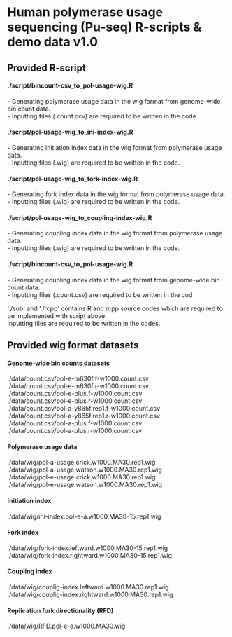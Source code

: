 # Human polymerase usage sequencing (Pu-seq) R-scripts & demo data  v1.0

## Provided R-script
#### ./script/bincount-csv_to_pol-usage-wig.R
\- Generating polymerase usage data in the wig format from genome-wide bin count data.  
\- Inputting files (.count.ccv) are required to be written in the code.  

#### ./script/pol-usage-wig_to_ini-index-wig.R
\- Generating initiation index data in the wig format from polymerase usage data.  
\- Inputting files (.wig) are required to be written in the code.  

#### ./script/pol-usage-wig_to_fork-index-wig.R
\- Generating fork index data in the wig format from polymerase usage data.  
\- Inputting files (.wig) are required to be written in the code.  

#### ./script/pol-usage-wig_to_coupling-index-wig.R
\- Generating coupling index data in the wig format from polymerase usage data.  
\- Inputting files (.wig) are required to be written in the code.  

#### ./script/bincount-csv_to_pol-usage-wig.R
\- Generating coupling index data in the wig format from genome-wide bin count data.  
\- Inputting files (.count.csv) are required to be written in the cod  

'./sub' and './rcpp' contains R and rcpp source codes which are required to be implemented with script above.  
Inputting files are required to be written in the codes.  

## Provided wig format datasets
#### Genome-wide bin counts datasets
./data/count.csv/pol-e-m630f.f-w1000.count.csv  
./data/count.csv/pol-e-m630f.r-w1000.count.csv  
./data/count.csv/pol-e-plus.f-w1000.count.csv  
./data/count.csv/pol-e-plus.r-w1000.count.csv  
./data/count.csv/pol-a-y865f.rep1.f-w1000.count.csv  
./data/count.csv/pol-a-y865f.rep1.r-w1000.count.csv  
./data/count.csv/pol-a-plus.f-w1000.count.csv  
./data/count.csv/pol-a-plus.r-w1000.count.csv  

#### Polymerase usage data
./data/wig/pol-a-usage.crick.w1000.MA30.rep1.wig  
./data/wig/pol-a-usage.watson.w1000.MA30.rep1.wig  
./data/wig/pol-e-usage.crick.w1000.MA30.rep1.wig  
./data/wig/pol-e-usage.watson.w1000.MA30.rep1.wig  

#### Initiation index
./data/wig/ini-index.pol-e-a.w1000.MA30-15.rep1.wig  

#### Fork index
./data/wig/fork-index.leftward.w1000.MA30-15.rep1.wig  
./data/wig/fork-index.rightward.w1000.MA30-15.rep1.wig  

#### Coupling index
./data/wig/couplig-index.leftward.w1000.MA30.rep1.wig  
./data/wig/couplig-index.rightward.w1000.MA30.rep1.wig  

#### Replication fork directionality (RFD)
./data/wig/RFD.pol-e-a.w1000.MA30.wig  
